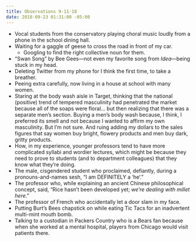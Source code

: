 ```yaml
---
title: Observations 9-11-18
date: 2018-09-23 01:31:00 -05:00
---
```


- Vocal students from the conservatory playing choral music loudly from a phone in the school dining hall.
- Waiting for a gaggle of geese to cross the road in front of my car.
	- Googling to find the right collective noun for them.
- “Swan Song” by Bee Gees—not even my favorite song from *Idea*—being stuck in my head.
- Deleting Twitter from my phone for I think the first time, to take a breather.
- Peeing extra carefully, now living in a house at school with many women.
- Staring at the body wash aisle in Target, thinking that the national (positive) trend of tempered masculinity had penetrated the market because all of the soaps were floral… but then realizing that there was a separate men’s section. Buying a men’s body wash because, I think, I preferred its smell and not because I wanted to affirm my own masculinity. But I’m not sure. And ruing adding my dollars to the sales figures that say women buy bright, flowery products and men buy dark, gritty products.
- How, in my experience, younger professors tend to have more complicated syllabi and wordier lectures, which might be because they need to prove to students (and to department colleagues) that they know what they’re doing.
- The male, cisgendered student who proclaimed, defiantly, during a pronouns-and-names sesh, “I am DEFINITELY a ‘he’.”
- The professor who, while explaining an ancient Chinese philosophical concept, said, “Rice hasn’t been developed yet; *we’re dealing with millet here*.”
- The professor of French who accidentally let a door slam in my face.
- Putting Burt’s Bees chapstick on while eating Tic Tacs for an inadvertent multi-mint mouth bomb.
- Talking to a custodian in Packers Country who is a Bears fan because when she worked at a mental hospital, players from Chicago would visit patients there.
